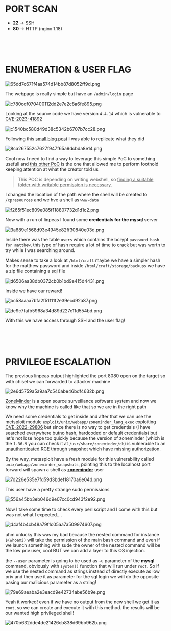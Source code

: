 # PORT SCAN
* **22** &#8594; SSH
* **80** &#8594; HTTP (nginx 1.18)


<br><br><br>

# ENUMERATION & USER FLAG

![65dd7c671f4aa574d14bb87d8052ff9d.png](img/65dd7c671f4aa574d14bb87d8052ff9d.png)

The webpage is really simple but have an `/admin/login` page

![c780cdf070400112dd2e7e2c8a6fe895.png](img/c780cdf070400112dd2e7e2c8a6fe895.png)

Looking at the source code we have version `4.4.14` which is vulnerable to [CVE-2023-41892](https://nvd.nist.gov/vuln/detail/CVE-2023-41892)

![c1540bc580d49d38c5342b6707b7cc28.png](img/c1540bc580d49d38c5342b6707b7cc28.png)

Following this [small blog post](https://threatprotect.qualys.com/2023/09/25/craft-cms-remote-code-execution-vulnerability-cve-2023-41892/) I was able to replicate what they did

![8ca267552c7627f947f65a9dcbda8e14.png](img/8ca267552c7627f947f65a9dcbda8e14.png)

Cool now I need to find a way to leverage this simple PoC to something usefull and [this other PoC](https://gist.github.com/to016/b796ca3275fa11b5ab9594b1522f7226) is the one that allowed me to perform foothold keeping attention at what the creator told us

> This POC is depending on writing webshell, so <u>finding a suitable folder with writable permission is necessary</u>.

I changed the location of the path where the shell will be created to `/cpresources` and we hve a shell as `www-data`

![f265f51ec809e085f118807732d1d1c2.png](img/f265f51ec809e085f118807732d1d1c2.png)

Now with a run of linpeas I found some **credentials for the mysql** server

![3a689e1568d93e4945e82ff30840e03d.png](img/3a689e1568d93e4945e82ff30840e03d.png)

Inside there was the table `users` which contains the bcrypt `password hash for matthew`, this type of hash require a lot of time to crack but was worth to try while I was searching around.

Makes sense to take a look at `/html/craft` maybe we have a simpler hash for the matthew password and inside `/html/craft/storage/backups` we have a zip file containing a sql file

![d6506aa38db0372cb0b1bd9e415d4431.png](img/d6506aa38db0372cb0b1bd9e415d4431.png)

Inside we have our reward!

![bc58aaaa7bfa2f51f11f2e39ecd92a87.png](img/bc58aaaa7bfa2f51f11f2e39ecd92a87.png)

![de9c7fafb5968a34d89d227c11d554bd.png](img/de9c7fafb5968a34d89d227c11d554bd.png)

With this we have access through SSH and the user flag!

<br><br><br>

# PRIVILEGE ESCALATION

The previous linpeas output highlighted the port 8080 open on the target so with chisel we can forwarded to attacker machine 

![2e6d5759a5a9aa7c540abe46bdf4632b.png](img/2e6d5759a5a9aa7c540abe46bdf4632b.png)

[ZoneMinder](https://zoneminder.com/) is a open source surveillance software system and now we know why the machine is called like that so we are in the right path

We need some credentials to get inside and after that we can use the metsploit module `exploit/unix/webapp/zoneminder_lang_exec` exploiting [CVE-2022-29806](https://nvd.nist.gov/vuln/detail/CVE-2022-29806) but since there is no way to get credentials (I have searched everywhere butno hash, hardcoded or default credentials) but let's not lose hope too quickly because the version of zoneminder (which is the `1.36.9` you can check it at `/usr/share/zoneminder/db`) is vulnerable to an [unauthenticated RCE](https://nvd.nist.gov/vuln/detail/CVE-2023-26035) through snapshot which have missing authorization.

By the way, metasploit have a fresh module for this vulnerability called `unix/webapp/zoneminder_snapshots`, pointing this to the localhost port forward will spawn a shell as **<u>zoneminder</u>** user

![7d226e535e7fd59d3bdef18170a6e04d.png](img/7d226e535e7fd59d3bdef18170a6e04d.png)

This user have a pretty strange sudo permissions

![556a45bb3eb046d9e07cc0cd943f2e92.png](img/556a45bb3eb046d9e07cc0cd943f2e92.png)

Now I take some time to check every perl script and I come with this but was not what I expected....

![d4af4b4cb48a79f1c05aa7a509974607.png](img/d4af4b4cb48a79f1c05aa7a509974607.png)

uhm unlucky this was my bad because the nested command for instance `$(whoami)` will take the permission of the main bash command and even if we launch something with sude the owner of the nested command will be the low priv user, cool BUT we can add a layer to this OS injection.

the `--user` parameter is going to be used as `-u` parameter of the **mysql** command, obviously with `system()` function that will run under `root`. So if we use the nested command as strings instead of directly execute as low priv and then use it as parameter for the sql login we will do the opposite pasing our malicious parameter as a string!

![79e69aeaba2e3eacd9e42734abe56b9e.png](img/79e69aeaba2e3eacd9e42734abe56b9e.png)

Yeah it worked! even if we have no output from the new shell we get it as `root`, so we can create and execute it with this method. the results will be our wanted high privileged shell! 

![470b632dde4de21426cb838d69bb962b.png](img/470b632dde4de21426cb838d69bb962b.png)
